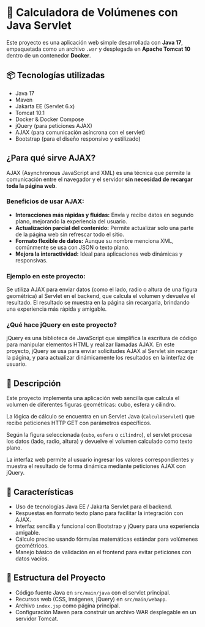 # 🧪 Calculadora de Volúmenes con Java Servlet

Este proyecto es una aplicación web simple desarrollada con **Java 17**, empaquetada como un archivo `.war` y desplegada en **Apache Tomcat 10** dentro de un contenedor **Docker**.

## 📦 Tecnologías utilizadas

- Java 17
- Maven
- Jakarta EE (Servlet 6.x)
- Tomcat 10.1
- Docker & Docker Compose
- jQuery (para peticiones AJAX)
- AJAX (para comunicación asíncrona con el servlet)
- Bootstrap (para el diseño responsivo y estilizado)


## ¿Para qué sirve AJAX?

AJAX (Asynchronous JavaScript and XML) es una técnica que permite la comunicación entre el navegador y el servidor **sin necesidad de recargar toda la página web**.

### Beneficios de usar AJAX:

- **Interacciones más rápidas y fluidas:** Envía y recibe datos en segundo plano, mejorando la experiencia del usuario.
- **Actualización parcial del contenido:** Permite actualizar solo una parte de la página web sin refrescar todo el sitio.
- **Formato flexible de datos:** Aunque su nombre menciona XML, comúnmente se usa con JSON o texto plano.
- **Mejora la interactividad:** Ideal para aplicaciones web dinámicas y responsivas.

### Ejemplo en este proyecto:

Se utiliza AJAX para enviar datos (como el lado, radio o altura de una figura geométrica) al Servlet en el backend, que calcula el volumen y devuelve el resultado. El resultado se muestra en la página sin recargarla, brindando una experiencia más rápida y amigable.

### ¿Qué hace jQuery en este proyecto?

jQuery es una biblioteca de JavaScript que simplifica la escritura de código para manipular elementos HTML y realizar llamadas AJAX. En este proyecto, jQuery se usa para enviar solicitudes AJAX al Servlet sin recargar la página, y para actualizar dinámicamente los resultados en la interfaz de usuario.


## 📄 Descripción

Este proyecto implementa una aplicación web sencilla que calcula el volumen de diferentes figuras geométricas: cubo, esfera y cilindro.

La lógica de cálculo se encuentra en un Servlet Java (`CalculaServlet`) que recibe peticiones HTTP GET con parámetros específicos.

Según la figura seleccionada (`cubo`, `esfera` o `cilindro`), el servlet procesa los datos (lado, radio, altura) y devuelve el volumen calculado como texto plano.

La interfaz web permite al usuario ingresar los valores correspondientes y muestra el resultado de forma dinámica mediante peticiones AJAX con jQuery.

## 🚀 Características

- Uso de tecnologías Java EE / Jakarta Servlet para el backend.
- Respuestas en formato texto plano para facilitar la integración con AJAX.
- Interfaz sencilla y funcional con Bootstrap y jQuery para una experiencia amigable.
- Cálculo preciso usando fórmulas matemáticas estándar para volúmenes geométricos.
- Manejo básico de validación en el frontend para evitar peticiones con datos vacíos.

## 📂 Estructura del Proyecto

- Código fuente Java en `src/main/java` con el servlet principal.
- Recursos web (CSS, imágenes, jQuery) en `src/main/webapp`.
- Archivo `index.jsp` como página principal.
- Configuración Maven para construir un archivo WAR desplegable en un servidor Tomcat.

